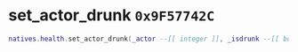 # set_actor_drunk `0x9F57742C`

```lua
natives.health.set_actor_drunk(_actor --[[ integer ]], _isdrunk --[[ boolean ]])
```
